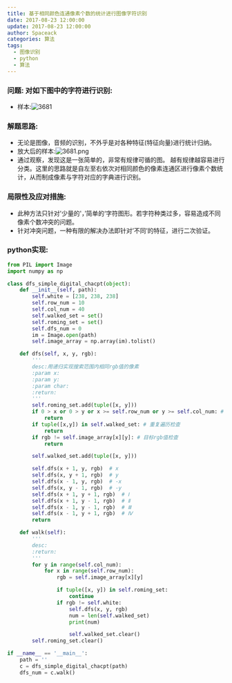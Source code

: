 ```yaml
---
title: 基于相同颜色连通像素个数的统计进行图像字符识别
date: 2017-08-23 12:00:00
update: 2017-08-23 12:00:00
author: Spaceack
categories: 算法
tags: 
  - 图像识别
  - python
  - 算法
---
```

### 问题: 对如下图中的字符进行识别:

- 样本:![3681](ldg_3681.bmp)

### 解题思路:
- 无论是图像，音频的识别，不外乎是对各种特征(特征向量)进行统计归纳。
- 放大后的样本:![3681.png](3681.png)
- 通过观察，发现这是一张简单的，非常有规律可循的图。 越有规律越容易进行分类。这里的思路就是自左至右依次对相同颜色的像素连通区进行像素个数统计，从而制成像素与字符对应的字典进行识别。
### 局限性及应对措施:
- 此种方法只针对'少量的'，’简单的‘字符图形。若字符种类过多，容易造成不同像素个数冲突的问题。
- 针对冲突问题，一种有限的解决办法即针对’不同’的特征，进行二次验证。
### python实现:
```python
from PIL import Image
import numpy as np

class dfs_simple_digital_chacpt(object):
    def __init__(self, path):
        self.white = [238, 238, 238]
        self.row_num = 10
        self.col_num = 40
        self.walked_set = set()
        self.roming_set = set()
        self.dfs_num = 0
        im = Image.open(path)
        self.image_array = np.array(im).tolist()

    def dfs(self, x, y, rgb):
        '''
        desc:用递归实现搜索范围内相同rgb值的像素
        :param x: 
        :param y: 
        :param char: 
        :return: 
        '''
        self.roming_set.add(tuple([x, y]))
        if 0 > x or 0 > y or x >= self.row_num or y >= self.col_num: # 越界检查
            return
        if tuple([x,y]) in self.walked_set: # 重复遍历检查
            return
        if rgb != self.image_array[x][y]: # 目标rgb值检查
            return

        self.walked_set.add(tuple([x, y]))

        self.dfs(x + 1, y, rgb)  # x
        self.dfs(x, y + 1, rgb)  # y
        self.dfs(x - 1, y, rgb)  # -x
        self.dfs(x, y - 1, rgb)  # -y
        self.dfs(x + 1, y + 1, rgb)  # Ⅰ
        self.dfs(x + 1, y - 1, rgb)  # Ⅱ
        self.dfs(x - 1, y - 1, rgb)  # Ⅲ
        self.dfs(x - 1, y + 1, rgb)  # Ⅳ
        return

    def walk(self):
        '''
        desc: 
        :return: 
        '''
        for y in range(self.col_num):
            for x in range(self.row_num):
                rgb = self.image_array[x][y]

                if tuple([x, y]) in self.roming_set:
                    continue
                if rgb != self.white:
                    self.dfs(x, y, rgb)
                    num = len(self.walked_set)
                    print(num)

                    self.walked_set.clear()
        self.roming_set.clear()

if __name__ == '__main__':
    path = ''
    c = dfs_simple_digital_chacpt(path)
    dfs_num = c.walk()
```
